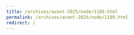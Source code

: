 ```yaml
---
title: /archives/avant-2025/node/1189.html
permalink: /archives/avant-2025/node/1189.html
redirect: /
---
```

